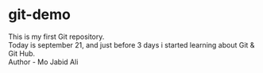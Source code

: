 # git-demo
This is my first Git repository.<br>
Today is september 21, and just before 3 days i started learning about Git & Git Hub. <br>
Author - Mo Jabid Ali

